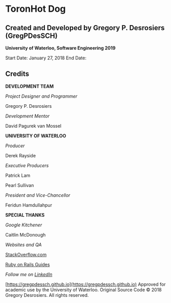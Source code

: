 # ToronHot Dog

## Created and Developed by Gregory P. Desrosiers (GregPDesSCH)
**University of Waterloo, Software Engineering 2019**

Start Date: January 27, 2018
End Date:






## Credits


**DEVELOPMENT TEAM**

*Project Designer and Programmer*

Gregory P. Desrosiers


*Development Mentor*

David Pagurek van Mossel



**UNIVERSITY OF WATERLOO**

*Producer*

Derek Rayside


*Executive Producers*

Patrick Lam

Pearl Sullivan


*President and Vice-Chancellor*

Feridun Hamdullahpur



**SPECIAL THANKS**

*Google Kitchener*

Caitlin McDonough



*Websites and QA*

[StackOverflow.com](https://stackoverflow.com/)

[Ruby on Rails Guides](http://guides.rubyonrails.org)




*Follow me on [LinkedIn](https://www.linkedin.com/in/gregorydesrosiers/)*

[https://gregpdessch.github.io](https://gregpdessch.github.io)
Approved for academic use by the University of Waterloo.
Original Source Code © 2018 Gregory Desrosiers. All rights reserved.
